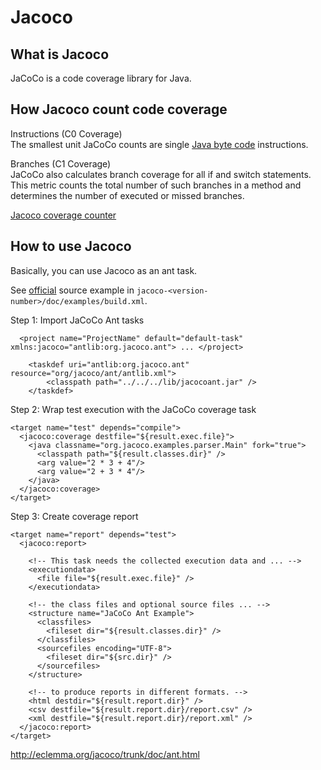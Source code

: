 # Jacoco

## What is Jacoco

JaCoCo is a code coverage library for Java.

## How Jacoco count code coverage

Instructions (C0 Coverage)
<br>
The smallest unit JaCoCo counts are single [Java byte code](https://en.wikipedia.org/wiki/Java_bytecode_instruction_listings) instructions.

Branches (C1 Coverage)
<br>
JaCoCo also calculates branch coverage for all if and switch statements. This metric counts the total number of such branches in a method and determines the number of executed or missed branches.

[Jacoco coverage counter](http://eclemma.org/jacoco/trunk/doc/counters.html)

## How  to use Jacoco

Basically, you can use Jacoco as an ant task.

See [official](http://eclemma.org/jacoco/) source example in `jacoco-<version-number>/doc/examples/build.xml`.

Step 1: Import JaCoCo Ant tasks

~~~ ant
  <project name="ProjectName" default="default-task" xmlns:jacoco="antlib:org.jacoco.ant"> ... </project>

	<taskdef uri="antlib:org.jacoco.ant" resource="org/jacoco/ant/antlib.xml">
		<classpath path="../../../lib/jacocoant.jar" />
	</taskdef>
~~~

Step 2: Wrap test execution with the JaCoCo coverage task

~~~ ant
<target name="test" depends="compile">
  <jacoco:coverage destfile="${result.exec.file}">
    <java classname="org.jacoco.examples.parser.Main" fork="true">
      <classpath path="${result.classes.dir}" />
      <arg value="2 * 3 + 4"/>
      <arg value="2 + 3 * 4"/>
    </java>
  </jacoco:coverage>
</target>
~~~

Step 3: Create coverage report

~~~ ant
<target name="report" depends="test">
  <jacoco:report>

    <!-- This task needs the collected execution data and ... -->
    <executiondata>
      <file file="${result.exec.file}" />
    </executiondata>

    <!-- the class files and optional source files ... -->
    <structure name="JaCoCo Ant Example">
      <classfiles>
        <fileset dir="${result.classes.dir}" />
      </classfiles>
      <sourcefiles encoding="UTF-8">
        <fileset dir="${src.dir}" />
      </sourcefiles>
    </structure>

    <!-- to produce reports in different formats. -->
    <html destdir="${result.report.dir}" />
    <csv destfile="${result.report.dir}/report.csv" />
    <xml destfile="${result.report.dir}/report.xml" />
  </jacoco:report>
</target>
~~~

<http://eclemma.org/jacoco/trunk/doc/ant.html>
